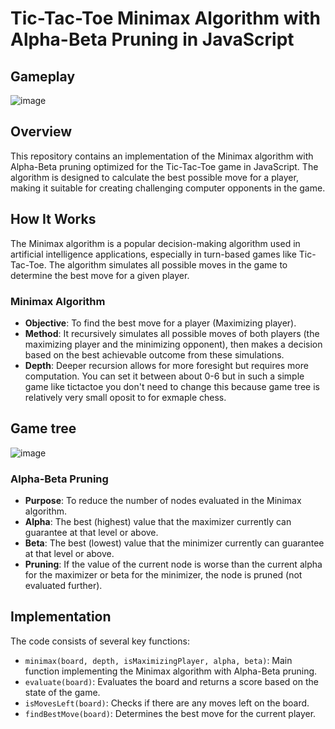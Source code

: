 # Tic-Tac-Toe Minimax Algorithm with Alpha-Beta Pruning in JavaScript

## Gameplay
![image](https://github.com/Cr3ativeCod3r/Tic-Tac-Toe-Minimax-Algorithm-with-Alpha-Beta-Pruning/assets/117399144/262cc00f-ad98-40a0-89d4-3da5e032ca96)

## Overview
This repository contains an implementation of the Minimax algorithm with Alpha-Beta pruning optimized for the Tic-Tac-Toe game in JavaScript. The algorithm is designed to calculate the best possible move for a player, making it suitable for creating challenging computer opponents in the game.

## How It Works
The Minimax algorithm is a popular decision-making algorithm used in artificial intelligence applications, especially in turn-based games like Tic-Tac-Toe. The algorithm simulates all possible moves in the game to determine the best move for a given player.

### Minimax Algorithm
- **Objective**: To find the best move for a player (Maximizing player).
- **Method**: It recursively simulates all possible moves of both players (the maximizing player and the minimizing opponent), then makes a decision based on the best achievable outcome from these simulations.
- **Depth**: Deeper recursion allows for more foresight but requires more computation. You can set it between about 0-6  but in such a simple game like tictactoe you don't need to change this because game tree is relatively  very small oposit to for exmaple chess.

## Game tree
![image](https://github.com/Cr3ativeCod3r/Tic-Tac-Toe-Minimax-Algorithm-with-Alpha-Beta-Pruning/assets/117399144/f8f3fbfb-5b74-4924-9dc8-54917565c2b5)

### Alpha-Beta Pruning
- **Purpose**: To reduce the number of nodes evaluated in the Minimax algorithm.
- **Alpha**: The best (highest) value that the maximizer currently can guarantee at that level or above.
- **Beta**: The best (lowest) value that the minimizer currently can guarantee at that level or above.
- **Pruning**: If the value of the current node is worse than the current alpha for the maximizer or beta for the minimizer, the node is pruned (not evaluated further).

## Implementation
The code consists of several key functions:

- `minimax(board, depth, isMaximizingPlayer, alpha, beta)`: Main function implementing the Minimax algorithm with Alpha-Beta pruning.
- `evaluate(board)`: Evaluates the board and returns a score based on the state of the game.
- `isMovesLeft(board)`: Checks if there are any moves left on the board.
- `findBestMove(board)`: Determines the best move for the current player.

  





